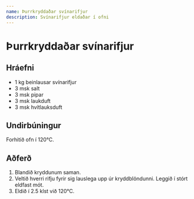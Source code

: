 ```yaml
---
name: Þurrkryddaðar svínarifjur
description: Svínarifjur eldaðar í ofni
---
```


# Þurrkryddaðar svínarifjur

## Hráefni

- 1 kg beinlausar svínarifjur
- 3 msk salt
- 3 msk pipar
- 3 msk laukduft
- 3 msk hvítlauksduft

## Undirbúningur

Forhitið ofn í 120°C.

## Aðferð

1. Blandið kryddunum saman.
2. Veltið hverri rifju fyrir sig lauslega upp úr kryddblöndunni. Leggið í stórt eldfast mót.
3. Eldið í 2.5 klst við 120°C.
